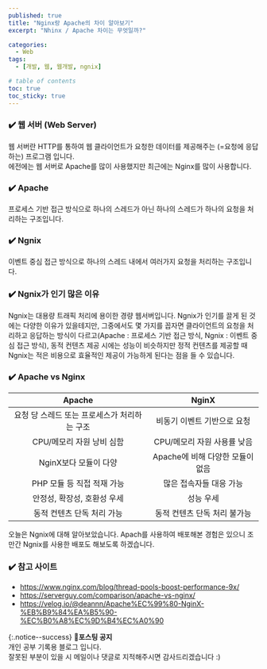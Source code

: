 ```yaml
---
published: true
title: "Nginx랑 Apache의 차이 알아보기"
excerpt: "Nhinx / Apache 차이는 무엇일까?"

categories:
  - Web
tags:
  - [개발, 웹, 웹개발, ngnix]

# table of contents
toc: true
toc_sticky: true
---
```


### ✔️ 웹 서버 (Web Server)

웹 서버란 HTTP를 통하여 웹 클라이언트가 요청한 데이터를 제공해주는 (=요청에 응답하는) 프로그램 입니다.  
에전에는 웹 서버로 Apache를 많이 사용했지만 최근에는 Nginx를 많이 사용합니다.

### ✔️ Apache

프로세스 기반 접근 방식으로 하나의 스레드가 아닌 하나의 스레드가 하나의 요청을 처리하는 구조입니다.

### ✔️ Ngnix

이벤트 중심 접근 방식으로 하나의 스레드 내에서 여러가지 요청을 처리하는 구조입니다.

### ✔️ Ngnix가 인기 많은 이유

Ngnix는 대용량 트래픽 처리에 용이한 경량 웹서버입니다. Ngnix가 인기를 끌게 된 것에는 다양한 이유가 있을테지만, 그중에서도 몇 가지를 꼽자면 클라이언트의 요청을 처리하고 응답하는 방식이 다르고(Apache : 프로세스 기반 접근 방식, Ngnix : 이벤트 중심 접근 방식), 동적 컨텐츠 제공 시에는 성능이 비슷하지만 정적 컨텐츠를 제공할 때 Ngnix는 적은 비용으로 효율적인 제공이 가능하게 된다는 점을 들 수 있습니다.

### ✔️ Apache vs Nginx

|                    Apache                    |              NginX               |
| :------------------------------------------: | :------------------------------: |
| 요청 당 스레드 또는 프로세스가 처리하는 구조 |   비동기 이벤트 기반으로 요청    |
|          CPU/메모리 자원 낭비 심함           |   CPU/메모리 자원 사용률 낮음    |
|            NginX보다 모듈이 다양             | Apache에 비해 다양한 모듈이 없음 |
|          PHP 모듈 등 직접 적재 가능          |     많은 접속자들 대응 가능      |
|         안정성, 확장성, 호환성 우세          |            성능 우세             |
|          동적 컨텐츠 단독 처리 가능          |   동적 컨텐츠 단독 처리 불가능   |

오늘은 Ngnix에 대해 알아보았습니다. Apach를 사용하여 배포해본 경험은 있으니 조만간 Ngnix를 사용한 배포도 해보도록 하겠습니다.

### ✔️ 참고 사이트

- <https://www.nginx.com/blog/thread-pools-boost-performance-9x/>
- <https://serverguy.com/comparison/apache-vs-nginx/>
- <https://velog.io/@deannn/Apache%EC%99%80-NginX-%EB%B9%84%EA%B5%90-%EC%B0%A8%EC%9D%B4%EC%A0%90>

{:.notice--success}
🔔**포스팅 공지**  
개인 공부 기록용 블로그 입니다.  
잘못된 부분이 있을 시 메일이나 댓글로 지적해주시면 감사드리겠습니다 :)
